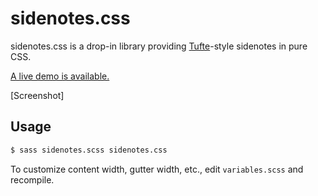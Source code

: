 # sidenotes.css

sidenotes.css is a drop-in library providing [Tufte](https://edwardtufte.github.io/tufte-css)-style sidenotes in pure CSS.

[A live demo is available.](https://sverona.dev/sidenotes-css)

[Screenshot]

## Usage

```sh
$ sass sidenotes.scss sidenotes.css
```

To customize content width, gutter width, etc., edit `variables.scss` and recompile.
